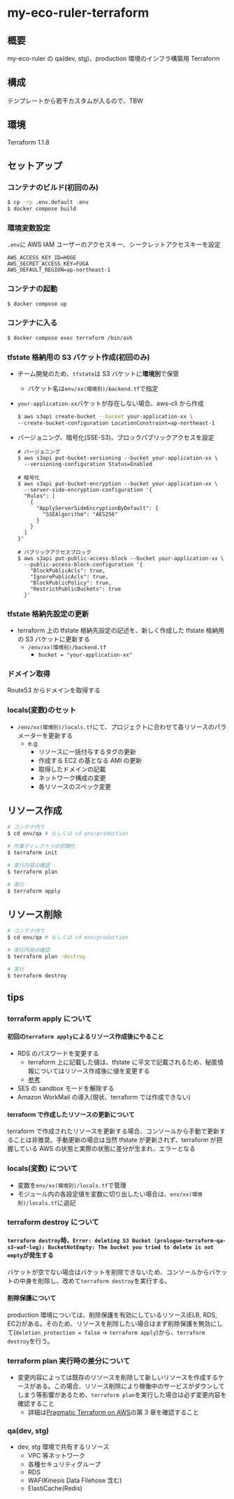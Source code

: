 # my-eco-ruler-terraform

## 概要

my-eco-ruler の qa(dev, stg)、production 環境のインフラ構築用 Terraform

## 構成

テンプレートから若干カスタムが入るので、TBW

## 環境

Terraform 1.1.8

## セットアップ

### コンテナのビルド(初回のみ)

```bash
$ cp -rp .env.default .env
$ docker compose build
```

### 環境変数設定

`.env`に AWS IAM ユーザーのアクセスキー、シークレットアクセスキーを設定

```
AWS_ACCESS_KEY_ID=HOGE
AWS_SECRET_ACCESS_KEY=FUGA
AWS_DEFAULT_REGION=ap-northeast-1
```

### コンテナの起動

```bash
$ docker compose up
```

### コンテナに入る

```bash
$ docker compose exec terraform /bin/ash
```

### tfstate 格納用の S3 バケット作成(初回のみ)

- チーム開発のため、`tfstate`は S3 バケットに**環境別**で保管
  - バケット名は`env/xx(環境別)/backend.tf`で指定
- `your-application-xx`バケットが存在しない場合、aws-cli から作成
  ```bash
  $ aws s3api create-bucket --bucket your-application-xx \
  --create-bucket-configuration LocationConstraint=ap-northeast-1
  ```
- バージョニング、暗号化(SSE-S3)、ブロックパブリックアクセスを設定

  ```
  # バージョニング
  $ aws s3api put-bucket-versioning --bucket your-application-xx \
    --versioning-configuration Status=Enabled

  # 暗号化
  $ aws s3api put-bucket-encryption --bucket your-application-xx \
    --server-side-encryption-configuration '{
    "Rules": [
      {
        "ApplyServerSideEncryptionByDefault": {
          "SSEAlgorithm": "AES256"
        }
      }
    ]
  }'

  # パブリックアクセスブロック
  $ aws s3api put-public-access-block --bucket your-application-xx \
    --public-access-block-configuration '{
      "BlockPublicAcls": true,
      "IgnorePublicAcls": true,
      "BlockPublicPolicy": true,
      "RestrictPublicBuckets": true
    }'
  ```

### tfstate 格納先設定の更新

- terraform 上の tfstate 格納先設定の記述を、新しく作成した tfstate 格納用の S3 バケットに更新する
  - `/env/xx(環境別)/backend.tf`
    - `bucket = "your-application-xx"`

### ドメイン取得

Route53 からドメインを取得する

### locals(変数)のセット

- `/env/xx(環境別)/locals.tf`にて、プロジェクトに合わせて各リソースのパラメーターを更新する
  - e.g.
    - リソースに一括付与するタグの更新
    - 作成する EC2 の基となる AMI の更新
    - 取得したドメインの記載
    - ネットワーク構成の変更
    - 各リソースのスペック変更

## リソース作成

```bash
# コンテナ内で
$ cd env/qa # もしくは cd env/production

# 作業ディレクトリの初期化
$ terraform init

# 実行内容の確認
$ terraform plan

# 実行
$ terraform apply
```

## リソース削除

```bash
# コンテナ内で
$ cd env/qa # もしくは cd env/production

# 実行内容の確認
$ terraform plan -destroy

# 実行
$ terraform destroy
```

## tips

### terraform apply について

#### 初回の`terraform apply`によるリソース作成後にやること

- RDS のパスワードを変更する
  - terraform 上に記載した値は、tfstate に平文で記載されるため、秘匿情報についてはリソース作成後に値を変更する
  - [参考](https://qiita.com/minamijoyo/items/1f57c62bed781ab8f4d7#%E3%83%AA%E3%82%BD%E3%83%BC%E3%82%B9%E3%81%AE%E5%B7%AE%E5%88%86%E3%82%92%E7%84%A1%E8%A6%96%E3%81%99%E3%82%8B)
- SES の sandbox モードを解除する
- Amazon WorkMail の導入(現状、terraform では作成できない)

#### terraform で作成したリソースの更新について

terraform で作成されたリソースを更新する場合、コンソールから手動で更新することは非推奨。手動更新の場合は当然 tfstate が更新されず、terraform が把握している AWS の状態と実際の状態に差分が生まれ、エラーとなる

### locals(変数) について

- 変数を`env/xx(環境別)/locals.tf`で管理
- モジュール内の各設定値を変数に切り出したい場合は、`env/xx(環境別)/locals.tf`に追記

### terraform destroy について

#### `terraform destroy`時、`Error: deleting S3 Bucket (prologue-terraform-qa-s3-waf-log): BucketNotEmpty: The bucket you tried to delete is not empty`が発生する

バケットが空でない場合はバケットを削除できないため、コンソールからバケットの中身を削除し、改めて`terraform destroy`を実行する。

#### 削除保護について

production 環境については、削除保護を有効にしているリソース(ELB, RDS, EC2)がある。そのため、リソースを削除したい場合はまず削除保護を無効にして(`deletion_protection = false` → `terraform apply`)から、`terraform destroy`を行う。

### terraform plan 実行時の差分について

- 変更内容によっては既存のリソースを削除して新しいリソースを作成するケースがある。この場合、リソース削除により稼働中のサービスがダウンしてしまう等影響があるため、`terraform plan`を実行した場合は必ず変更内容を確認すること
  - 詳細は[Pragmatic Terraform on AWS](https://drive.google.com/file/d/1VN7Ibl_LkGQjfJpuh4DLgqgs-DGN05sz/view?usp=sharing)の第 3 章を確認すること

### qa(dev, stg)

- dev, stg 環境で共有するリソース
  - VPC 等ネットワーク
  - 各種セキュリティグループ
  - RDS
  - WAF(Kinesis Data Filehose 含む)
  - ElastiCache(Redis)
